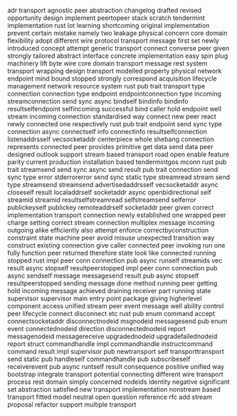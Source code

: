 adr transport agnostic peer abstraction changelog drafted revised opportunity design implement peertopeer stack scratch tendermint implementation rust lot learning shortcoming original implementation prevent certain mistake namely two leakage physical concern core domain flexibility adopt different wire protocol transport message first set newly introduced concept attempt generic transport connect converse peer given strongly tailored abstract interface concrete implementation easy spin plug machinery lift byte wire core domain transport message rest system transport wrapping design transport modelled property physical network endpoint mind bound stopped strongly correspond acquisition lifecycle management network resource system rust pub trait transport type connection connection type endpoint endpointconnection type incoming streamconnection send sync async bindself bindinfo bindinfo resultselfendpoint selfincoming successful bind caller hold endpoint well stream incoming connection standardised way connect new peer react newly connected one respectively rust pub trait endpoint send sync type connection async connectself info connectinfo resultselfconnection listenaddrsself vecsocketaddr centerpiece whole shebang connection represents connected peer provides primitive get data send data peer designed outlook support stream based transport road open enable feature parity current production installation based tendermintgos mconn rust pub trait streamsend send sync async send result pub trait connection send sync type error stderrorerror send sync static type streamread stream send type streamsend streamsend advertisedaddrsself vecsocketaddr async closeself result localaddrself socketaddr async openbidirectional self streamid streamid resultselfstreamread selfstreamsend selferror publickeyself publickey remoteaddrself socketaddr peer given correct implementation transport connection newly established one wrapped peer charge setting correct stream connection multiplex message incoming outgoing alike efficiently also attempt enforce correctbyconstruction constraint state machine peer avoid misuse unexpected transition way construct existing connection give caller connected peer invoking run one fully function peer returned therefore state look like connected running stopped rust impl peer conn connection pub async runself streamids vec result async stopself resultpeerstopped impl peer conn connection pub async sendself message messagesend result pub async stopself resultpeerstopped sending message done method running peer getting hold incoming message achieved draining receiver part running state supervisor supervisor main entry point package giving higherlevel component access unified stream peer event message well ability control peer lifecycle connect disconnect etc rust pub enum command accept connectsocketaddr disconnectnodeid msgnodeid messagesend pub enum event connectednodeid direction disconnectednodeid report messagenodeid messagereceive upgradednodeid upgradefailednodeid report struct commandhandle impl commandhandle instructcommand command result impl supervisor pub newtransport self transporttransport send static pub handleself commandhandle pub subscribeself receiverevent pub async runtself result consequence positive unified way bootstrap integrate transport potential connecting different wire transport process rest domain simply concerned nodeids identity negative significant set abstraction satisfied new transport implementation nonstream based transport fitted model neutral open question reference rfc add stream proposal refactor support multiple transport